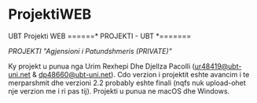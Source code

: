 # ProjektiWEB
UBT Projekti WEB 
======* PROJEKTI - UBT *=======

*PROJEKTI "Agjensioni i Patundshmeris (PRIVATE)"*

Ky projekt u punua nga Urim Rexhepi Dhe Djellza Pacolli (ur48419@ubt-uni.net & dp48660@ubt-uni.net). 
Cdo verzion i projektit eshte avancim i te merparshmit dhe verzioni 2.2 probably eshte finali (nqfs nuk upload-ohet nje verzion me i ri pas tij). 
Projekti u punua ne macOS dhe Windows. 
